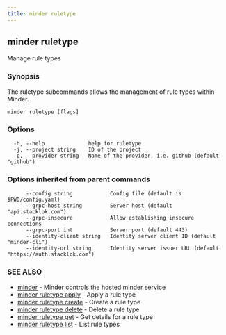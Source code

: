 ```yaml
---
title: minder ruletype
---
```

## minder ruletype

Manage rule types

### Synopsis

The ruletype subcommands allows the management of rule types within Minder.

```
minder ruletype [flags]
```

### Options

```
  -h, --help              help for ruletype
  -j, --project string    ID of the project
  -p, --provider string   Name of the provider, i.e. github (default "github")
```

### Options inherited from parent commands

```
      --config string            Config file (default is $PWD/config.yaml)
      --grpc-host string         Server host (default "api.stacklok.com")
      --grpc-insecure            Allow establishing insecure connections
      --grpc-port int            Server port (default 443)
      --identity-client string   Identity server client ID (default "minder-cli")
      --identity-url string      Identity server issuer URL (default "https://auth.stacklok.com")
```

### SEE ALSO

* [minder](minder.md)	 - Minder controls the hosted minder service
* [minder ruletype apply](minder_ruletype_apply.md)	 - Apply a rule type
* [minder ruletype create](minder_ruletype_create.md)	 - Create a rule type
* [minder ruletype delete](minder_ruletype_delete.md)	 - Delete a rule type
* [minder ruletype get](minder_ruletype_get.md)	 - Get details for a rule type
* [minder ruletype list](minder_ruletype_list.md)	 - List rule types


